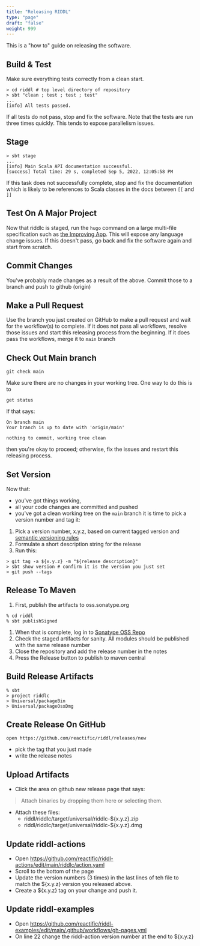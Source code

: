 ```yaml
---
title: "Releasing RIDDL"
type: "page"
draft: "false"
weight: 999
---
```


This is a "how to" guide on releasing the software. 

## Build & Test
Make sure everything tests correctly from a clean start. 
```shell
> cd riddl # top level directory of repository 
> sbt "clean ; test ; test ; test"
...
[info] All tests passed.
```
If all tests do not pass, stop and fix the software. Note that the tests are run
three times quickly. This tends to expose parallelism issues. 

## Stage
```shell
> sbt stage
...
[info] Main Scala API documentation successful.
[success] Total time: 29 s, completed Sep 5, 2022, 12:05:58 PM
```
If this task does not successfully complete, stop and fix the documentation which
is likely to be references to Scala classes in the docs between `[[` and `]]`

## Test On A Major Project
Now that riddlc is staged, run the `hugo` command on a large multi-file 
specification such as
[the Improving App](https://github.com/improving-ottawa/improving-app-riddl). 
This will expose any language change issues. If this doesn't pass, go back
and fix the software again and start from scratch. 

## Commit Changes
You've probably made changes as a result of the above. Commit those to a branch
and push to github (origin)

## Make a Pull Request
Use the branch you just created on GitHub to make a pull request and wait for
the workflow(s) to complete. If it does not pass all workflows, resolve those
issues and start this releasing process from the beginning. If it does pass the
workflows, merge it to `main` branch

## Check Out Main branch
```shell
git check main
```
Make sure there are no changes in your working tree.  One way to do this is to
```shell
get status
```
If that says:
```shell
On branch main
Your branch is up to date with 'origin/main'

nothing to commit, working tree clean
```
then you're okay to proceed; otherwise, fix the issues and restart this 
releasing process.

## Set Version
Now that:
* you've got things working,
* all your code changes are committed and pushed
* you've got a clean working tree on the `main` branch
it is time to pick a version number and tag it:
1. Pick a version number, x.y.z, based on current tagged version and 
   [semantic versioning rules](https://semver.org/)
2. Formulate a short description string for the release
3. Run this:
```shell
> git tag -a ${x.y.z} -m "${release description}"
> sbt show version # confirm it is the version you just set
> git push --tags
```

## Release To Maven
1. First, publish the artifacts to oss.sonatype.org
```shell
% cd riddl
% sbt publishSigned
```
1. When that is complete, log in to 
   [Sonatype OSS Repo](https://oss.sonatype.org/#stagingRepositories)
2. Check the staged artifacts for sanity. All modules should be published with 
   the same release number
3. Close the repository and add the release number in the notes
4. Press the Release button to publish to maven central

## Build Release Artifacts

```shell
% sbt
> project riddlc
> Universal/packageBin
> Universal/packageOsxDmg
```

## Create Release On GitHub
```shell
open https://github.com/reactific/riddl/releases/new
```
* pick the tag that you just made 
* write the release notes

## Upload Artifacts

* Click the area on github new release page that says:
>  Attach binaries by dropping them here or selecting them.
* Attach these files:
  * riddl/riddlc/target/universal/riddlc-${x.y.z}.zip
  * riddl/riddlc/target/universal/riddlc-${x.y.z}.dmg


## Update riddl-actions
* Open https://github.com/reactific/riddl-actions/edit/main/riddlc/action.yaml
* Scroll to the bottom of the page
* Update the version numbers (3 times) in the last lines of teh file to match
  the ${x.y.z} version you released above.
* Create a ${x.y.z} tag on your change and push it. 

## Update riddl-examples
* Open https://github.com/reactific/riddl-examples/edit/main/.github/workflows/gh-pages.yml
* On line 22 change the riddl-action version number at the end to ${x.y.z}

